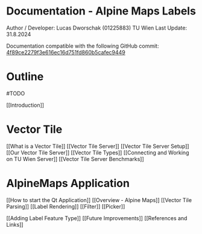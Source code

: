 # Documentation - Alpine Maps Labels


Author / Developer: Lucas Dworschak (01225883)
TU Wien
Last Update: 31.8.2024

Documentation compatible with the following GitHub commit:
[4f89ce2279f3e616ec16d751fd860b5cafec9449](https://github.com/AlpineMapsOrg/renderer/commit/4f89ce2279f3e616ec16d751fd860b5cafec9449)


# Outline
#TODO


[[Introduction]]
# Vector Tile
[[What is a Vector Tile]]
[[Vector Tile Server]]
[[Vector Tile Server Setup]]
[[Our Vector Tile Server]]
[[Vector Tile Types]]
[[Connecting and Working on TU Wien Server]]
[[Vector Tile Server Benchmarks]]
# AlpineMaps Application
[[How to start the Qt Application]]
[[Overview - Alpine Maps]]
[[Vector Tile Parsing]]
[[Label Rendering]]
[[Filter]]
[[Picker]]

[[Adding Label Feature Type]]
[[Future Improvements]]
[[References and Links]]

